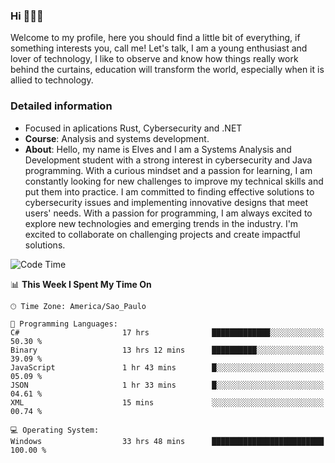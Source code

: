 


### Hi 🙋🏽‍♂️

Welcome to my profile, here you should find a little bit of everything, if something interests you, call me! Let's talk,
I am a young enthusiast and lover of technology, I like to observe and know how things really work behind the curtains, 
education will transform the world, especially when it is allied to technology.

### Detailed information
* Focused in aplications Rust, Cybersecurity and .NET
* **Course**: Analysis and systems development.
* **About**: Hello, my name is Elves and I am a Systems Analysis and Development student with a strong interest in cybersecurity and Java programming. With a curious mindset and a passion for learning, I am constantly looking for new challenges to improve my technical skills and put them into practice. I am committed to finding effective solutions to cybersecurity issues and implementing innovative designs that meet users' needs. With a passion for programming, I am always excited to explore new technologies and emerging trends in the industry. I'm excited to collaborate on challenging projects and create impactful solutions.

<!--START_SECTION:waka-->
![Code Time](http://img.shields.io/badge/Code%20Time-180%20hrs%2033%20mins-blue)

📊 **This Week I Spent My Time On** 

```text
🕑︎ Time Zone: America/Sao_Paulo

💬 Programming Languages: 
C#                       17 hrs              █████████████░░░░░░░░░░░░   50.30 % 
Binary                   13 hrs 12 mins      ██████████░░░░░░░░░░░░░░░   39.09 % 
JavaScript               1 hr 43 mins        █░░░░░░░░░░░░░░░░░░░░░░░░   05.09 % 
JSON                     1 hr 33 mins        █░░░░░░░░░░░░░░░░░░░░░░░░   04.61 % 
XML                      15 mins             ░░░░░░░░░░░░░░░░░░░░░░░░░   00.74 % 

💻 Operating System: 
Windows                  33 hrs 48 mins      █████████████████████████   100.00 % 
```


<!--END_SECTION:waka-->


